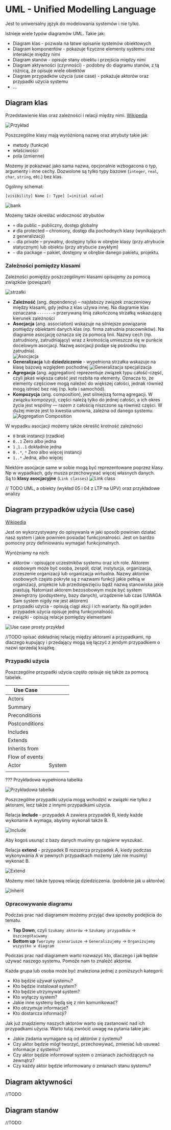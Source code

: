 # UML - Unified Modelling Language

Jest to uniwersalny język do modelowania systemów i nie tylko.

Istnieje wiele typów diagramów UML. Takie jak:

- Diagram klas - pozwala na łatwe opisanie systemów obiektowych
- Diagram komponentów - pokazuje fizyczne elementy systemu oraz interakcje między nimi
- Diagram stanów - opisuje stany obiektu i przejścia między nimi
- Diagram aktywności (czynności) - podobny do diagramu stanów, z tą różnicą, że opisuje wiele obiektów
- Diagram przypadków użycia (use case) - pokazuje aktorów oraz przypadki użycia systemu
- ...

## Diagram klas

Przedstawienie klas oraz zależności i relacji między nimi. [Wikipedia](https://pl.wikipedia.org/wiki/Diagram_klas)

![Przykład](assets/uml_class_diagram_example.png)

Poszczególne klasy mają wyróżnioną nazwę oraz atrybuty takie jak:

- metody (funkcje)
- właściwości
- pola (zmienne)

Możemy je pokazwać jako sama nazwa, opcjonalnie wzbogacona o typ, argumenty i inne cechy. Dozwolone są tylko typy bazowe (`integer`, `real`, `char`, `string`, etc.) bez klas.

Ogólnny schemat:

`[visibility] Name [: Type] [=initial value]`

![bank](assets/uml-BankAccount1.svg.png)

Możemy także określać widoczność atrybutów

- `+` dla public – publiczny, dostęp globalny
- `#` dla protected – chroniony, dostęp dla pochodnych klasy (wynikających z generalizacji)
- `−` dla private – prywatny, dostępny tylko w obrębie klasy (przy atrybucie statycznym) lub obiektu (przy atrybucie zwykłym)
- `~` dla package – pakiet, dostępny w obrębie danego pakietu, projektu.

### Zależności pomiędzy klasami

Zależności pomiędzy poszczególnymi klasami opisujemy za pomocą związków (powiązań)

![strzałki](assets/Uml_classes_relations.svg)

- **Zależność** (ang. dependency) – najsłabszy związek znaczeniowy między klasami, gdy jedna z klas używa innej. Na diagramie klas oznaczana `------->` przerywaną linią zakończoną strzałką wskazującą kierunek zależności
- **Asocjacja** (ang. association) wskazuje na silniejsze powiązanie pomiędzy obiektami danych klas (np. firma zatrudnia pracowników). Na diagramie asocjację oznacza się za pomocą linii. Nazwy cech (np. zatrudniony, zatrudniający) wraz z krotnością umieszcza się w punkcie docelowym asocjacji. Nazwę asocjacji podaje się pośrodku (np. zatrudnia).  
  ![Asocjacja](assets/UML_association_role_example.gif)
- **Generalizacja** lub **dziedziczenie** - wypełniona strzałka wskazuje na klasę bazową względem pochodnej
  ![Generalizacja specjalizacja](assets/uml_generalization_specialization.png)
- **Agregacja** (ang. aggregation) reprezentuje związek typu całość-część, czyli jakaś większa całość jest rozbita na elementy. Oznacza to, że elementy częściowe mogą należeć do większej całości, jednak również mogą istnieć bez niej (np. koła i samochód).
- **Kompozycja** (ang. composition), jest silniejszą formą agregacji. W związku kompozycji, części należą tylko do jednej całości, a ich okres życia jest wspólny — razem z całością niszczone są również części. W dużej mierze jest to kwestia umowna, zależna od danego systemu.  
  ![Aggregation Composition](assets/uml-AggregationAndComposition.svg.png)

W wypadku asocjacji możemy także określić krotność zależności

- `0` brak instancji (rzadkie)
- `0..1` Zero albo jedna
- `1` ,`1..1` dokładnie jedna
- `0..*`, `*` Zero albo więcej instancji
- `1..*` Jedna, albo więcej

Niektóre asocjacje same w sobie mogą być reprezentowane poprzez klasy. Np w wypadkach, gdy musza przechowywać więcej własnych danych.  
Są to **klasy asocjacyjne** (`Link classes`)
![Link class](assets/uml_link_classes.png)

// TODO UML, a obiekty (wykład 05 i 04 z LTP na UPV) oraz przykładowe analizy

## Diagram przypadków użycia (Use case)

[Wikipedia](https://pl.wikipedia.org/wiki/Diagram_przypadk%C3%B3w_u%C5%BCycia)

Jest on wykorzystywany do opisywania w jaki sposób powinien działać nasz system i jakie powinien posiadać funkcjonalności. Jest on bardzo pomocny przy definiowaniu wymagań funkcjonalnych.

Wyróżniamy na nich:

- aktorów - opisujące uczestników systemu oraz ich role. Aktorem osobowym może być osoba, zespół, dział, instytucja, organizacja, zrzeszenie organizacji lub organizacja wirtualna. Nazwy aktorów osobowych często pokryte są z nazwami funkcji jakie pełnią w organizacji, projekcie lub przedsięwzięciu bądź nazwą stanowiska jakie piastują. Natomiast aktorem bezosobowym może być system zewnętrzny (podsystemy, bazy danych), urządzenie lub czas (UWAGA Sam system nigdy nie jest aktorem)
- przypadki użycia - opisują ciągi akcji i ich warianty. Na ogół jeden przypadek użycia opisuje jedną funkcjonalność.
- związki - opisują relacje pomiędzy elementami

![Use case prosty przykład](assets/use_case_basic.png)

//TODO opisać dokładniej relację między aktorami a przypadkami, np dlaczego kupujący i przedający mogą się łączyć z jendym przypadkiem o nazwi sprzedaj książkę.

### Przypadki użycia

Poszczególne przypadki użycia częśto opisuje się także za pomocą tabelek.

| Use Case       |        |
| -------------- | ------ |
| Actors         |        |
| Summary        |        |
| Preconditions  |        |
| Postconditions |        |
| Includes       |        |
| Extends        |        |
| Inherits from  |        |
| Flow of events |        |
| Actor          | System |
|                |        |

??? Przykładowa wypełniona tabelka

![Przykładowa tabelka](assets/use_case_table_example.png)

Poszczególne przypadki użycia mogą wchodzić w związki nie tylko z aktorami, lecz także z innymi przypadkami użycia.

Relacja **include** - przypadek A zawiera przypadek B, kiedy każde wykonanie A wymaga, abyśmy wykonali także B.

![Include](assets/use_case_include.png)

Aby kogoś usunąć z bazy danych musimy go najpierw wyszukać.

Relacja **extend** - przypadek B rozszerza przypadek A, kiedy podczas wykonywania A w pewnych przypadkach możemy (ale nie musimy) wykonać B.

![Extend](assets/use_case_extend.png)

Możemy mieć także typową relację dziedziczenia. (podobnie jak u aktorów)

![Inherit](assets/use_case_inheritance.png)

### Opracowywanie diagramu

Podczas prac nad diagramem możemy przyjąć dwa sposoby podejścia do tematu. 

- **Top Down**, czyli `Szukamy aktorów` -> `Szukamy przypadków` -> `Uszczegółaiwamy`
- **Bottom up** `Tworzymy scenariusze` -> `Generalizujemy` -> `Organizujemy wszystko w diagram`

Podczas prac nad diagramem warto rozwazyć kto, dlaczego i jak będzie używać naszego systemu. Pomoże nam to znaleźć aktorów.

Każda grupa lub osoba może być znaleziona jednej z poniższych kategorii:

- Kto będzie używał systemu?
- Kto będzie instalował system?
- Kto będzie utrzymywał system?
- Kto wyłączy system?
- Jakie inne systemy będą się z nim komunikować?
- Kto otrzymuje informacje?
- Kto dostarcza informacji?

Jak już znajdziemy naszych aktorów warto się zastanowić nad ich przypadkami użycia. Warto tutaj zwrócić uwagę na pytania takie jak:

- Jakie zadania wymagane są od aktorów z systemu?
- Czy aktor będzie mógł tworzyć, przechowywać, zmieniać lub usuwać informacje z systemu?
- Czy aktor będzie informował system o zmianach zachodzących na zewnątrz?
- Czy każdy aktor będzie informowany o zmianach stanu systemu?

## Diagram aktywności

//TODO

## Diagram stanów

//TODO
